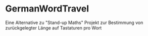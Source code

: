 # GermanWordTravel
 Eine Alternative zu "Stand-up Maths" Projekt zur Bestimmung von zurückgelegter Länge auf Tastaturen pro Wort
